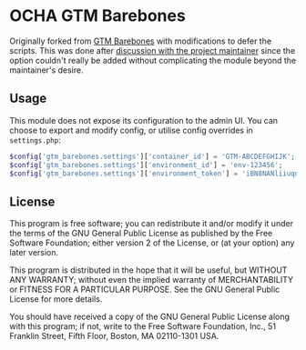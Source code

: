 # OCHA GTM Barebones

Originally forked from [GTM Barebones][gtm-barebones] with modifications to defer the scripts. This was done after [discussion with the project maintainer][gtm-defer-issue] since the option couldn't really be added without complicating the module beyond the maintainer's desire.

  [gtm-barebones]: https://www.drupal.org/project/gtm_barebones
  [gtm-defer-issue]: https://www.drupal.org/project/gtm_barebones/issues/3415279#comment-15404703

## Usage

This module does not expose its configuration to the admin UI. You can choose to export and modify config, or utilise config overrides in `settings.php`:

```php
$config['gtm_barebones.settings']['container_id'] = 'GTM-ABCDEFGHIJK';
$config['gtm_barebones.settings']['environment_id'] = 'env-123456';
$config['gtm_barebones.settings']['environment_token'] = 'iBN8NANliiuqnAAi81LapqkkdUIjak';
```

## License

This program is free software; you can redistribute it and/or modify
it under the terms of the GNU General Public License as published by
the Free Software Foundation; either version 2 of the License, or
(at your option) any later version.

This program is distributed in the hope that it will be useful,
but WITHOUT ANY WARRANTY; without even the implied warranty of
MERCHANTABILITY or FITNESS FOR A PARTICULAR PURPOSE.  See the
GNU General Public License for more details.

You should have received a copy of the GNU General Public License along
with this program; if not, write to the Free Software Foundation, Inc.,
51 Franklin Street, Fifth Floor, Boston, MA 02110-1301 USA.

